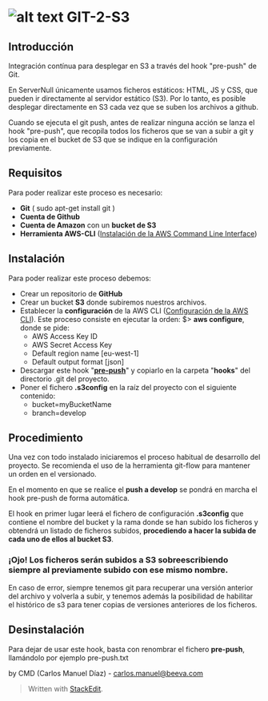 # ![alt text](https://s3.envato.com/files/221730249/thumbnail.jpg "Pre Push Git Hook")   GIT-2-S3 
## Introducción
Integración contínua para desplegar en S3 a través del hook "pre-push" de Git.

En ServerNull únicamente usamos ficheros estáticos: HTML, JS y CSS, que pueden ir directamente al servidor estático (S3). Por lo tanto, es posible desplegar directamente en S3 cada vez que se suben los archivos a github. 

Cuando se ejecuta el git push, antes de realizar ninguna acción se lanza el hook "pre-push", que recopila todos los ficheros que se van a subir a git y los copia en el bucket de S3 que se indique en la configuración previamente.
## Requisitos
Para poder realizar este proceso es necesario:
 - **Git** ( sudo apt-get install git )
 - **Cuenta de Github**
 - **Cuenta de Amazon** con un **bucket de S3**
 - **Herramienta AWS-CLI** ([Instalación de la AWS Command Line Interface](https://docs.aws.amazon.com/es_es/cli/latest/userguide/installing.html))

## Instalación
Para poder realizar este proceso debemos:
 - Crear un repositorio de **GitHub**
 - Crear un bucket **S3** donde subiremos nuestros archivos.
 - Establecer la **configuración** de la AWS CLI ([Configuración de la AWS CLI](https://docs.aws.amazon.com/es_es/cli/latest/userguide/cli-chap-getting-started.html)). Este proceso consiste en ejecutar la orden: $> **aws configure**, donde se pide:
	 - AWS Access Key ID
	 - AWS Secret Access Key
	 - Default region name [eu-west-1]
	 - Default output format [json]
 - Descargar este hook "**[pre-push](https://s3-eu-west-1.amazonaws.com/git-2-s3/pre-push)**" y copiarlo en la carpeta "**hooks**" del directorio .git del proyecto.
 - Poner el fichero **.s3config** en la raíz del proyecto con el siguiente contenido:
	 - bucket=myBucketName
	 - branch=develop

## Procedimiento
Una vez con todo instalado iniciaremos el proceso habitual de desarrollo del proyecto. Se recomienda el uso de la herramienta git-flow para mantener un orden en el versionado. 

En el momento en que se realice el **push a develop** se pondrá en marcha el hook pre-push de forma automática.

El hook en primer lugar leerá el fichero de configuración **.s3config** que contiene el nombre del bucket y la rama donde se han subido los ficheros y obtendrá un listado de ficheros subidos, **procediendo a hacer la subida de cada uno de ellos al bucket S3**.

### ¡Ojo! Los ficheros serán subidos a S3 sobreescribiendo siempre al previamente subido con ese mismo nombre.
En caso de error, siempre tenemos git para recuperar una versión anterior del archivo y volverla a subir, y tenemos además la posibilidad de habilitar el histórico de s3 para tener copias de versiones anteriores de los ficheros.

## Desinstalación
Para dejar de usar este hook, basta con renombrar el fichero **pre-push**, llamándolo por ejemplo pre-push.txt

by CMD (Carlos Manuel Díaz) - carlos.manuel@beeva.com

> Written with [StackEdit](https://stackedit.io/).


